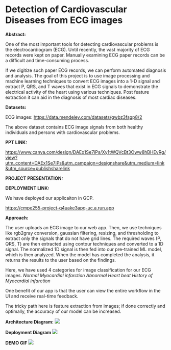 # Detection of Cardiovascular Diseases from ECG images


**Abstract:**

One of the most important tools for detecting cardiovascular problems is the electrocardiogram (ECG). Until recently, the vast majority of ECG records were kept on paper. Manually examining ECG paper records can be a difficult and time-consuming process. 

If we digitize such paper ECG records, we can perform automated diagnosis and analysis. The goal of this project is to use image processing and machine learning techniques to convert ECG images into a 1-D signal and extract P, QRS, and T waves that exist in ECG signals to demonstrate the electrical activity of the heart using various techniques. Post feature extraction it can aid in the diagnosis of most cardiac diseases.

**Datasets:**

ECG images: https://data.mendeley.com/datasets/gwbz3fsgp8/2 

The above dataset contains ECG image signals from both healthy individuals and persons with cardiovascular problems.

**PPT LINK:**

https://www.canva.com/design/DAEx1Se7iPs/Xy1tWQVcBt3Oww8hBHEvRg/view?utm_content=DAEx1Se7iPs&utm_campaign=designshare&utm_medium=link&utm_source=publishsharelink


**PROJECT PRESENTATION:**


**DEPLOYMENT LINK:**

We have deployed our applicaiton in GCP.

https://cmpe255-project-q4uake3apq-uc.a.run.app 

**Approach:**

The user uploads an ECG image to our web app. Then, we use techniques like rgb2gray conversion, gaussian filtering, resizing, and thresholding to extract only the signals that do not have grid lines. The required waves (P, QRS, T) are then extracted using contour techniques and converted to a 1D signal. The normalized 1D signal is then fed into our pre-trained ML model, which is then analyzed. When the model has completed the analysis, it returns the results to the user based on the findings.

Here, we have used 4 categories for image classification for our ECG images.
_Normal
Myocardial infarction
Abnormal Heart beat
History of Myocardial infarction_

One benefit of our app is that the user can view the entire workflow in the UI and receive real-time feedback.

The tricky path here is feature extraction from images; if done correctly and optimally, the accuracy of our model can be increased.


**Architecture Diagram:**
![](https://raw.githubusercontent.com/rameshavinash94/Cardiovascular-Detection-using-ECG-images/main/img/Architecture_Diagram.png)

**Deployment Diagram**
![](https://raw.githubusercontent.com/rameshavinash94/Cardiovascular-Detection-using-ECG-images/main/img/Architecture_Diagram.png)

**DEMO GIF**
![](https://raw.githubusercontent.com/rameshavinash94/Cardiovascular-Detection-using-ECG-images/main/img/demo.gif)
